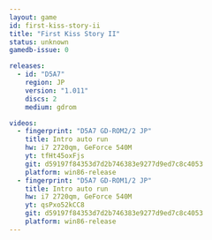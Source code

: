 ```yaml
---
layout: game
id: first-kiss-story-ii
title: "First Kiss Story II"
status: unknown
gamedb-issue: 0

releases:
  - id: "D5A7"
    region: JP
    version: "1.011"
    discs: 2
    medium: gdrom

videos:
  - fingerprint: "D5A7 GD-ROM2/2 JP"
    title: Intro auto run
    hw: i7 2720qm, GeForce 540M
    yt: tfHt45oxFjs
    git: d59197f84353d7d2b746383e9277d9ed7c8c4053
    platform: win86-release
  - fingerprint: "D5A7 GD-ROM1/2 JP"
    title: Intro auto run
    hw: i7 2720qm, GeForce 540M
    yt: qsPxo52kCC8
    git: d59197f84353d7d2b746383e9277d9ed7c8c4053
    platform: win86-release
---
```

